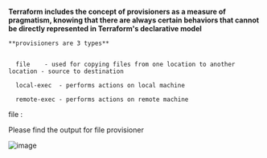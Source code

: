 **Terraform includes the concept of provisioners as a measure of pragmatism, knowing that there are always certain behaviors that cannot be directly represented in Terraform's declarative model**

` **provisioners are 3 types** `

```  

  file    - used for copying files from one location to another location - source to destination
  
  local-exec  - performs actions on local machine
  
  remote-exec - performs actions on remote machine 

```



file :

Please find the output for file provisioner

![image](https://github.com/user-attachments/assets/eba2632e-646b-4d5c-b109-84d07d5feb75)
